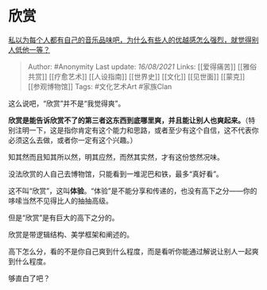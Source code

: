 # 欣赏
[私以为每个人都有自己的音乐品味吧，为什么有些人的优越感怎么强烈，就觉得别人低他一等？](https://www.zhihu.com/question/389418584/answer/2061630117)

> Author: #Anonymity 
Last update: *16/08/2021* 
Links: [[爱得痛苦]] [[雅俗共赏]] [[疗愈艺术]] [[人设指南]] [[世界史]] [[文化]] [[见世面]] [[蒙克]] [[参观博物馆]]
Tags:  #文化艺术Art #家族Clan 

这么说吧，“欣赏”并不是“我觉得爽”。

**欣赏是能告诉欣赏不了的第三者这东西到底哪里爽，并且能让别人也爽起来。**（特别注明一下，这是指你肯定有这个能力和思路，或者至少有这个自信，这不代表你必须这么去做，或者你一定有这个兴趣。）

知其然而且知其所以然，明其应然，而然其实然，才有这份悠然况味。

没法欣赏的人自己去博物馆，只能看到一堆泥巴和铁，最多“真好看”。

这不叫“欣赏”，这叫**体验**。“体验”是不能分享和传递的，也没有高下之分——你的哆嗦当然不见得比人的抽抽高级。

但是“欣赏”是有巨大的高下之分的。

欣赏是带逻辑结构、美学框架和阐述的。

高下怎么分，看的不是你自己爽到什么程度，而是看听你能通过解说让别人一起爽到什么程度。

够直白了吧？

  
